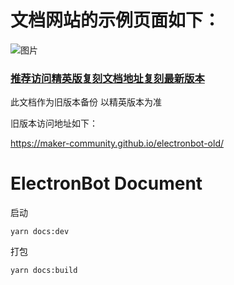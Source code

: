 
# 文档网站的示例页面如下：

![图片](/Images/home.png)

### [推荐访问精英版复刻文档地址复刻最新版本](https://maker-community.github.io/electronbot-doc/)

此文档作为旧版本备份 以精英版本为准

旧版本访问地址如下：

https://maker-community.github.io/electronbot-old/

# ElectronBot Document
启动
```
yarn docs:dev
```
打包
```
yarn docs:build
```